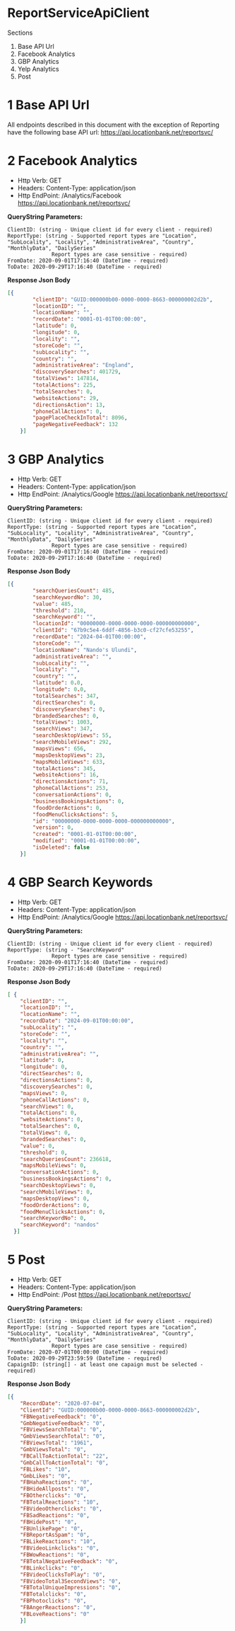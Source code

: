 # ReportServiceApiClient
Sections

1. Base API Url
2. Facebook Analytics
3. GBP Analytics
4. Yelp Analytics
5. Post


# 1 Base API Url

All endpoints described in this document with the exception of Reporting have the following base API url:
https://api.locationbank.net/reportsvc/
# 2 Facebook Analytics

* Http Verb: GET
* Headers: Content-Type: application/json
* Http EndPoint: /Analytics/Facebook  https://api.locationbank.net/reportsvc/

**QueryString Parameters:**

    ClientID: (string - Unique client id for every client - required)
    ReportType: (string - Supported report types are "Location", "SubLocality", "Locality", "AdministrativeArea", "Country", "MonthlyData", "DailySeries"
                  Report types are case sensitive - required)
    FromDate: 2020-09-01T17:16:40 (DateTime - required)
    ToDate: 2020-09-29T17:16:40 (DateTime - required)

**Response Json Body**

```json
[{
        "clientID": "GUID:000000b00-0000-0000-8663-000000002d2b",
        "locationID": "",
        "locationName": "",
        "recordDate": "0001-01-01T00:00:00",
        "latitude": 0,
        "longitude": 0,
        "locality": "",
        "storeCode": "",
        "subLocality": "",
        "country": "",
        "administrativeArea": "England",
        "discoverySearches": 401729,
        "totalViews": 147814,
        "totalActions": 225,
        "totalSearches": 0,
        "websiteActions": 29,
        "directionsAction": 13,
        "phoneCallActions": 0,
        "pagePlaceCheckInTotal": 8096,
        "pageNegativeFeedback": 132
    }]
```
 
 
# 3 GBP Analytics 

* Http Verb: GET
* Headers: Content-Type: application/json
* Http EndPoint: /Analytics/Google  https://api.locationbank.net/reportsvc/

**QueryString Parameters:**

    ClientID: (string - Unique client id for every client - required)
    ReportType: (string - Supported report types are "Location", "SubLocality", "Locality", "AdministrativeArea", "Country", "MonthlyData", "DailySeries"
                  Report types are case sensitive - required)
    FromDate: 2020-09-01T17:16:40 (DateTime - required)
    ToDate: 2020-09-29T17:16:40 (DateTime - required)

**Response Json Body**

```json
[{
        "searchQueriesCount": 485,
        "searchKeywordNo": 30,
        "value": 485,
        "threshold": 210,
        "searchKeyword": "",
        "locationId": "00000000-0000-0000-0000-000000000000",
        "clientId": "67b9c5e4-6ddf-4856-b3c0-cf27cfe53255",
        "recordDate": "2024-04-01T00:00:00",
        "storeCode": "",
        "locationName": "Nando's Ulundi",
        "administrativeArea": "",
        "subLocality": "",
        "locality": "",
        "country": "",
        "latitude": 0.0,
        "longitude": 0.0,
        "totalSearches": 347,
        "directSearches": 0,
        "discoverySearches": 0,
        "brandedSearches": 0,
        "totalViews": 1003,
        "searchViews": 347,
        "searchDesktopViews": 55,
        "searchMobileViews": 292,
        "mapsViews": 656,
        "mapsDesktopViews": 23,
        "mapsMobileViews": 633,
        "totalActions": 345,
        "websiteActions": 16,
        "directionsActions": 71,
        "phoneCallActions": 253,
        "conversationActions": 0,
        "businessBookingsActions": 0,
        "foodOrderActions": 0,
        "foodMenuClicksActions": 5,
        "id": "00000000-0000-0000-0000-000000000000",
        "version": 0,
        "created": "0001-01-01T00:00:00",
        "modified": "0001-01-01T00:00:00",
        "isDeleted": false
    }]
```

# 4 GBP Search Keywords 

* Http Verb: GET
* Headers: Content-Type: application/json
* Http EndPoint: /Analytics/Google  https://api.locationbank.net/reportsvc/

**QueryString Parameters:**

    ClientID: (string - Unique client id for every client - required)
    ReportType: (string - "SearchKeyword"
                  Report types are case sensitive - required)
    FromDate: 2020-09-01T17:16:40 (DateTime - required)
    ToDate: 2020-09-29T17:16:40 (DateTime - required)

**Response Json Body**

```json
[ {
    "clientID": "",
    "locationID": "",
    "locationName": "",
    "recordDate": "2024-09-01T00:00:00",
    "subLocality": "",
    "storeCode": "",
    "locality": "",
    "country": "",
    "administrativeArea": "",
    "latitude": 0,
    "longitude": 0,
    "directSearches": 0,
    "directionsActions": 0,
    "discoverySearches": 0,
    "mapsViews": 0,
    "phoneCallActions": 0,
    "searchViews": 0,
    "totalActions": 0,
    "websiteActions": 0,
    "totalSearches": 0,
    "totalViews": 0,
    "brandedSearches": 0,
    "value": 0,
    "threshold": 0,
    "searchQueriesCount": 236618,
    "mapsMobileViews": 0,
    "conversationActions": 0,
    "businessBookingsActions": 0,
    "searchDesktopViews": 0,
    "searchMobileViews": 0,
    "mapsDesktopViews": 0,
    "foodOrderActions": 0,
    "foodMenuClicksActions": 0,
    "searchKeywordNo": 0,
    "searchKeyword": "nandos"
  }]
``` 

# 5 Post

* Http Verb: GET
* Headers: Content-Type: application/json
* Http EndPoint: /Post  https://api.locationbank.net/reportsvc/

**QueryString Parameters:**

    ClientID: (string - Unique client id for every client - required)
    ReportType: (string - Supported report types are "Location", "SubLocality", "Locality", "AdministrativeArea", "Country", "MonthlyData", "DailySeries"
                  Report types are case sensitive - required)
    FromDate: 2020-07-01T00:00:00 (DateTime - required)
    ToDate: 2020-09-29T23:59:59 (DateTime - required)
    CapaignID: (string[] - at least one capaign must be selected - required)

**Response Json Body**

```json
[{
    "RecordDate": "2020-07-04",
    "ClientId": "GUID:000000b00-0000-0000-8663-000000002d2b",
    "FBNegativeFeedback": "0",
    "GmbNegativeFeedback": "0",
    "FBViewsSearchTotal": "0",
    "GmbViewsSearchTotal": "0",
    "FBViewsTotal": "1961",
    "GmbViewsTotal": "0",
    "FBCallToActionTotal": "22",
    "GmbCallToActionTotal": "0",
    "FBLikes": "10",
    "GmbLikes": "0",
    "FBHahaReactions": "0",
    "FBHideAllposts": "0",
    "FBOtherclicks": "0",
    "FBTotalReactions": "10",
    "FBVideoOtherclicks": "0",
    "FBSadReactions": "0",
    "FBHidePost": "0",
    "FBUnlikePage": "0",
    "FBReportAsSpam": "0",
    "FBLikeReactions": "10",
    "FBVideoLinkclicks": "0",
    "FBWowReactions": "0",
    "FBTotalNegativeFeedback": "0",
    "FBLinkclicks": "0",
    "FBVideoClicksToPlay": "0",
    "FBVideoTotal3SecondViews": "0",
    "FBTotalUniqueImpressions": "0",
    "FBTotalclicks": "0",
    "FBPhotoclicks": "0",
    "FBAngerReactions": "0",
    "FBLoveReactions": "0"
    }]
```    

